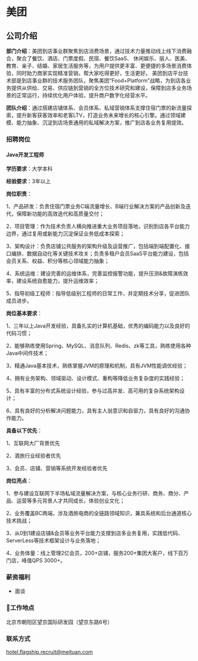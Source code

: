 美团
==========

## 公司介绍

**部门介绍**：美团到店事业群聚焦到店消费场景，通过技术力量推动线上线下消费融合，聚合了餐饮、酒店、门票度假、民宿、餐饮SaaS、 休闲娱乐、丽人、医美、教育、亲子、结婚、家居生活服务等，为用户提供更丰富、更便捷的多场景消费体验，同时助力商家实现精准营销，帮大家吃得更好，生活更好。 美团到店平台技术部是到店事业群的技术服务团队，聚焦美团“Food+Platform”战略，为到店各业务提供从供给、交易、供应链到营销的全方位技术研究和建设，保障到店多业务场景的正常运行，持续优化用户体验，提升商户数字化经营水平。

**团队介绍**：通过搭建店铺体系、会员体系、私域营销体系支撑住宿门票的新流量探索，提升新客获客效率和老客LTV，打造业务未来增长的核心引擎。通过领域建模、能力抽象、沉淀到店场景通用的私域解决方案，推广到店各业务复用提效。

### 招聘岗位

#### Java开发工程师

**学历要求**：大学本科

**经验要求**：3年以上

**岗位职责**：

1、产品研发：负责住宿门票业务C端流量增长、B端行业解决方案的产品创新及迭代，保障新功能的高效迭代和高质量交付；

2、项目管理：作为技术负责人横向推进重大业务项目落地，识别到店各平台能力边界，通过复用或新能力沉淀保证业务低成本探索；

3、架构设计：负责店铺公共服务的架构升级及运营推广，包括端到端配置化、接口编排、数据自动化等关键技术攻关；负责多租户会员SaaS平台能力建设，包括会员关系、权益、积分等核心领域能力抽象；

4、系统运维：建设完善的运维体系，完善监控报警功能，提升压测&故障演练效率，建设系统自愈能力，提升运维效率；

5、指导初级工程师：指导低级别工程师的日常工作，并定期技术分享，促进团队成员进步。

**岗位基本要求**：

1、三年以上Java开发经验，具备扎实的计算机基础，优秀的编码能力以及良好的代码习惯；

2、能够熟练使用Spring、MySQL、消息队列、Redis、zk等工具，熟练使用各种Java中间件技术；

3、精通Java基本技术，熟练掌握JVM的原理和机制，具有JVM性能调优经验；

4、拥有业务架构、领域驱动、设计模式、重构等降低业务复杂度的实践经验；

5、具有丰富的分布式系统设计经验，参与过高并发、高可用的复杂系统架构设计；

6、具有良好的分析解决问题能力，具有主人翁意识和自驱力，具有良好的沟通协作能力。

**具备以下优先**：

1、互联网大厂背景优先

2、酒旅行业经验者优先

3、会员、店铺、营销等系统开发经验者优先

**岗位亮点**：

1、参与建设互联网下半场私域流量解决方案，与核心业务行研、商务、商分、产品、运营等多元背景人才共同成长，体验创业文化；

2、业务覆盖BC两端，涉及酒旅电商的全链路领域知识，兼具系统和后台通道核心技术挑战；

3、从0到1建设店铺&会员等业务平台能力支撑到店多业务复用，实践低代码、ServerLess等技术框架设计与业务落地；

4、业务体量：线上管理2亿会员，200+店铺，服务200+集团大客户，线下百万门店，峰值QPS 3000+。


### 薪资福利

- 面谈

### 工作地点

北京市朝阳区望京国际研发园（望京东路6号）

### 联系方式

hotel.flagship.recruit@meituan.com
